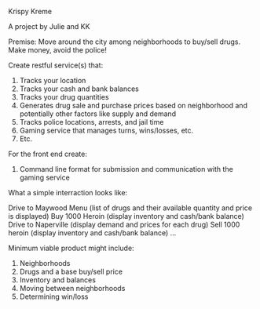 Krispy Kreme

A project by Julie and KK

Premise:  Move around the city among neighborhoods to buy/sell drugs.  Make money, avoid the police! 


Create restful service(s) that:
1.  Tracks your location
2.  Tracks your cash and bank balances
3.  Tracks your drug quantities
4.  Generates drug sale and purchase prices based on neighborhood and potentially other factors like supply and demand
5.  Tracks police locations, arrests, and jail time
6.  Gaming service that manages turns, wins/losses, etc.
7.  Etc.

For the front end create:
1.  Command line format for submission and communication with the gaming service


What a simple interraction looks like:

Drive to Maywood
Menu
(list of drugs and their available quantity and price is displayed)
Buy 1000 Heroin
(display inventory and cash/bank balance)
Drive to Naperville
(display demand and prices for each drug)
Sell 1000 heroin
(display inventory and cash/bank balance)
...


Minimum viable product might include:
1.  Neighborhoods
2.  Drugs and a base buy/sell price
3.  Inventory and balances
4.  Moving between neighborhoods
5.  Determining win/loss


